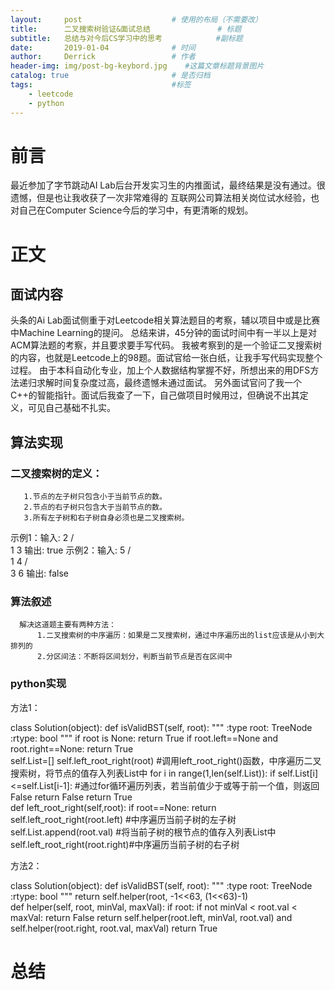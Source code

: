 ```yaml
---
layout:     post                    # 使用的布局（不需要改）
title:      二叉搜索树验证&面试总结               # 标题 
subtitle:   总结与对今后CS学习中的思考            #副标题
date:       2019-01-04              # 时间
author:     Derrick                 # 作者
header-img: img/post-bg-keybord.jpg    #这篇文章标题背景图片
catalog: true                       # 是否归档
tags:                               #标签
    - leetcode
    - python
---
```

# 前言
   最近参加了字节跳动AI Lab后台开发实习生的内推面试，最终结果是没有通过。很遗憾，但是也让我收获了一次非常难得的
   互联网公司算法相关岗位试水经验，也对自己在Computer Science今后的学习中，有更清晰的规划。
# 正文
## 面试内容
头条的Ai Lab面试侧重于对Leetcode相关算法题目的考察，辅以项目中或是比赛中Machine Learning的提问。
总结来讲，45分钟的面试时间中有一半以上是对ACM算法题的考察，并且要求要手写代码。
我被考察到的是一个验证二叉搜索树的内容，也就是Leetcode上的98题。面试官给一张白纸，让我手写代码实现整个过程。
由于本科自动化专业，加上个人数据结构掌握不好，所想出来的用DFS方法递归求解时间复杂度过高，最终遗憾未通过面试。
另外面试官问了我一个C++的智能指针。面试后我查了一下，自己做项目时候用过，但确说不出其定义，可见自己基础不扎实。
## 算法实现
### 二叉搜索树的定义：
       1.节点的左子树只包含小于当前节点的数。
       2.节点的右子树只包含大于当前节点的数。
       3.所有左子树和右子树自身必须也是二叉搜索树。
示例1：输入:    2
              / \
             1   3
      输出: true
示例2：输入:    5
              / \
             1   4
                / \
               3   6
      输出: false
### 算法叙述
      解决这道题主要有两种方法：
          1.二叉搜索树的中序遍历：如果是二叉搜索树，通过中序遍历出的list应该是从小到大排列的
          2.分区间法：不断将区间划分，判断当前节点是否在区间中
### python实现
方法1：

class Solution(object):
    def isValidBST(self, root):
        """
        :type root: TreeNode
        :rtype: bool
        """
        if root is None:
            return True
        if root.left==None and root.right==None:
            return True             
        self.List=[]
        self.left_root_right(root) #调用left_root_right()函数，中序遍历二叉搜索树，将节点的值存入列表List中
        for i in range(1,len(self.List)):
            if self.List[i]<=self.List[i-1]: #通过for循环遍历列表，若当前值少于或等于前一个值，则返回False
                return False
        return True    
    def left_root_right(self,root):
        if root==None:
            return         
        self.left_root_right(root.left) #中序遍历当前子树的左子树
        self.List.append(root.val) #将当前子树的根节点的值存入列表List中
        self.left_root_right(root.right)#中序遍历当前子树的右子树
        
方法2：

class Solution(object):
    def isValidBST(self, root):
        """
        :type root: TreeNode
        :rtype: bool
        """
        return self.helper(root, -1<<63, (1<<63)-1)    
    def helper(self, root, minVal, maxVal):
        if root:
            if not minVal < root.val < maxVal:
                return False
            return self.helper(root.left, minVal, root.val) and self.helper(root.right, root.val, maxVal)
        return True

# 总结
